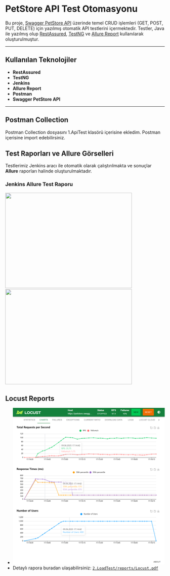# PetStore API Test Otomasyonu

Bu proje, [Swagger PetStore API](https://petstore.swagger.io/) üzerinde temel CRUD işlemleri (GET, POST, PUT, DELETE) için yazılmış otomatik API testlerini içermektedir. Testler, Java ile yazılmış olup [RestAssured](https://rest-assured.io/), [TestNG](https://testng.org/) ve [Allure Report](https://docs.qameta.io/allure/) kullanılarak oluşturulmuştur.

---

## Kullanılan Teknolojiler

- **RestAssured**
- **TestNG**
- **Jenkins**
- **Allure Report**
- **Postman**
- **Swagger PetStore API**

---

## Postman Collection

Postman Collection dosyasını 1.ApiTest klasörü içerisine ekledim. Postman içerisine import edebilirsiniz.

## Test Raporları ve Allure Görselleri

Testlerimiz Jenkins aracı ile otomatik olarak çalıştırılmakta ve sonuçlar **Allure** raporları halinde oluşturulmaktadır.
### Jenkins Allure Test Raporu

<img src="https://i.imgur.com/v8D33D2.png" width="400" height="300" />
<img src="https://i.imgur.com/DyuOwSt.png" width="400" height="300" />

## Locust Reports

- ![Locust Raporu](https://github.com/OsmnCnG/QABootcamp_API-Load_Test/blob/main/2.LoadTest/reports/screenshots/charts.png)
- Detaylı rapora buradan ulaşabilirsiniz: [`2.LoadTest/reports/Locust.pdf`](2.LoadTest/reports/Locust.pdf)
